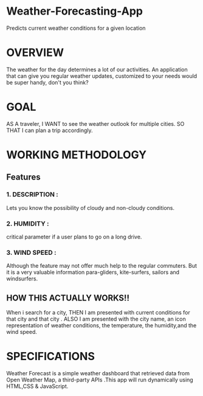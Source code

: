 # Weather-Forecasting-App
Predicts current weather conditions for a given location

# OVERVIEW
The weather for the day determines a lot of our activities. An application that can give you regular weather updates, customized to your needs would be super handy, don't you think?

# GOAL
AS A traveler, I WANT to see the weather outlook for multiple cities. SO THAT I can plan a trip accordingly.

# WORKING METHODOLOGY
## Features
### 1. DESCRIPTION :
Lets you know the possibility of cloudy and non-cloudy conditions.

### 2. HUMIDITY :
critical parameter if a user plans to go on a long drive.

### 3. WIND SPEED :
Although the feature may not offer much help to the regular commuters. But it is a very valuable information para-gliders, kite-surfers, sailors and windsurfers.

## HOW THIS ACTUALLY WORKS!!
When i search for a city, THEN I am presented with current conditions for that city and that city . ALSO I am presented with the city name, an icon representation of weather conditions, the temperature, the humidity,and the wind speed.

# SPECIFICATIONS
Weather Forecast is a simple weather dashboard that retrieved data from Open Weather Map, a third-party APIs .This app will run dynamically using HTML,CSS & JavaScript.
